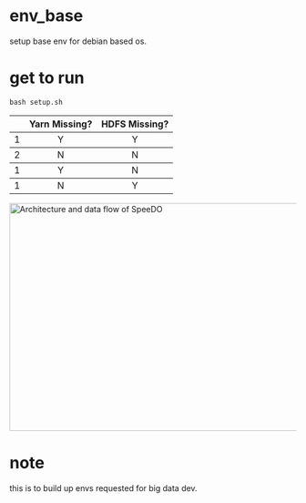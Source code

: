 # env_base
setup base env for debian based os.

# get to run
```
bash setup.sh
```
<table>
<thead>
<tr>
  <th></th>
  <th>Yarn Missing?</th>
  <th>HDFS Missing?</th>
</tr>
</thead>
<tbody>
<tr>
  <td>1</td>
  <td align="center">Y</td>
  <td align="center">Y</td>
</tr>
</tbody>
<tbody>
<tr>
  <td>2</td>
  <td align="center">N</td>
  <td align="center">N</td>
</tr>
</tbody>
<tbody>
<tr>
  <td>1</td>
  <td align="center">Y</td>
  <td align="center">N</td>
</tr>
</tbody>
<tbody>
<tr>
  <td>1</td>
  <td align="center">N</td>
  <td align="center">Y</td>
</tr>
</tbody>
</table>

<img src="https://raw.github.com/twitter/scalding/develop/logo/scalding.png" alt="Architecture and data flow of SpeeDO" align="center" width="600" height="400" />

# note
this is to build up envs requested for big data dev. 
